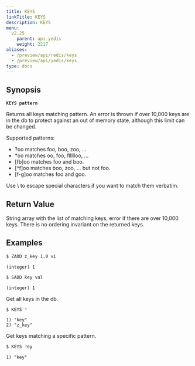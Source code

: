 ```yaml
---
title: KEYS
linkTitle: KEYS
description: KEYS
menu:
  v2.25
    parent: api-yedis
    weight: 2217
aliases:
  - /preview/api/redis/keys
  - /preview/api/yedis/keys
type: docs
---
```


## Synopsis

**`KEYS pattern`**

Returns all keys matching pattern. An error is thrown if over 10,000 keys are in the db to protect against an out of memory state, although this limit can be changed.

Supported patterns:
- ?oo matches foo, boo, zoo, ...
- \*oo matches oo, foo, fllllloo, ...
- [fb]oo matches foo and boo.
- [^f]oo matches boo, zoo, ... but not foo.
- [f-g]oo matches foo and goo.

Use \\ to escape special characters if you want to match them verbatim.

## Return Value
String array with the list of matching keys, error if there are over 10,000 keys. There is no ordering invariant on the returned keys.

## Examples

```sh
$ ZADD z_key 1.0 v1
```

```
(integer) 1
```

```sh
$ SADD key val
```

```
(integer) 1
```

Get all keys in the db.

```sh
$ KEYS *
```

```
1) "key"
2) "z_key"
```

Get keys matching a specific pattern.

```sh
$ KEYS ?ey
```

```
1) "key"
```
